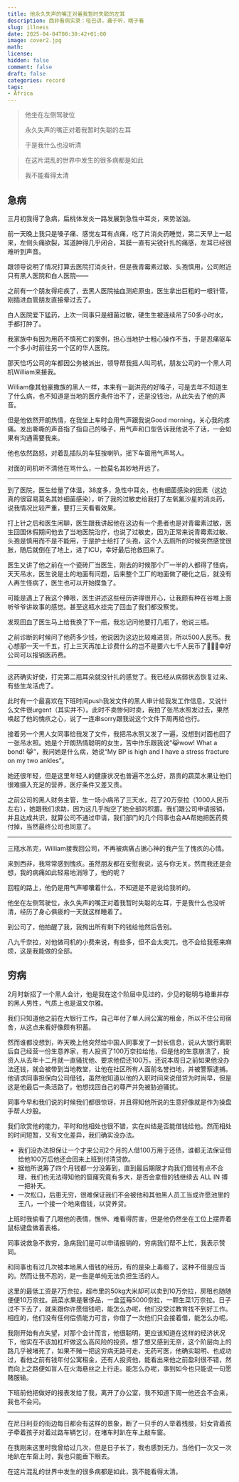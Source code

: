 ```yaml
---
title: 他永久失声的嘴正对着我暂时失聪的左耳
description: 西非看病实录：哑巴讲，聋子听，瞎子看
slug: illness
date: 2025-04-04T00:30:42+01:00
image: cover2.jpg
math: 
license: 
hidden: false
comment: false
draft: false
categories: record
tags:
- Africa
---
```


> 他坐在左侧驾驶位
> 
> 永久失声的嘴正对着我暂时失聪的左耳
> 
> 于是我什么也没听清


> 在这片混乱的世界中发生的很多病都是如此
> 
> 我不能看得太清

## 急病

三月初我得了急病，扁桃体发炎一路发展到急性中耳炎，来势汹汹。

前一天晚上我只是嗓子痛、感觉左耳有点痛，吃了片消炎药睡觉，第二天早上一起来，左侧头痛欲裂，耳道肿得几乎闭合，耳膜一直有尖锐针扎的痛感，左耳已经很难听到声音。

跟领导说明了情况打算去医院打消炎针，但是我青霉素过敏、头孢慎用，公司附近只有黑人医院和白人医院——

之前有一个朋友得疟疾了，去黑人医院抽血测疟原虫，医生拿出巨粗的一根针管，刚插进血管朋友直接晕过去了。

白人医院爱下猛药，上次一同事只是细菌过敏，硬生生被连续吊了50多小时水，手都打肿了。

我家族中有因为用药不慎死亡的案例，担心当地护士粗心操作不当，于是忍痛驱车一个多小时前往另一个区的华人医院。

那天恰巧公司的车都因公务被派出，领导帮我摇人叫司机，朋友公司的一个黑人司机William来接我。

William像其他豪撒族的黑人一样，本来有一副洪亮的好嗓子，可是去年不知道生了什么病，也不知道是当地的医疗条件治不了，还是没钱治，从此失去了他的声音。

但是他依然开朗热情，在我坐上车时会用气声跟我说Good morning，关心我的疼痛。发出嘶嘶的声音指了指自己的嗓子，用气声和口型告诉我他说不了话，一会如果有沟通需要我来。

他也依然路怒，对着乱插队的车狂按喇叭，摇下车窗用气声骂人。

对面的司机听不清他在骂什么，一脸莫名其妙地开远了。

---

到了医院，医生给量了体温，38度多，急性中耳炎，也有细菌感染的因素（这边真的很容易莫名其妙细菌感染），听了我的过敏史给我打了左氧氟沙星的消炎药，说我情况比较严重，要打三天看看效果。

打上针之后和医生闲聊，医生跟我讲起他在这边有一个患者也是对青霉素过敏，医生回国休假期间他去了当地医院治疗，也说了过敏史，因为正常来说青霉素过敏、头孢是慎用而不是不能用，于是护士给打了头孢，这个人去厕所的时候突然感觉很胀，随后就倒在了地上，进了ICU，幸好最后抢救回来了。

医生又讲了他之前在一个瓷砖厂当医生，刚去的时候那个厂一半的人都得了怪病，天天吊水，医生说是土的地面有问题，后来整个工厂的地面做了硬化之后，就没有人再生怪病了，医生也可以开始摸鱼了。

可能是遇上了我这个捧哏，医生讲述这些经历讲得很开心，让我颇有种在谷堆上面听爷爷讲故事的感觉。甚至这瓶水挂完了回血了我们都没察觉。

发现回血了医生马上给我换了下一瓶，我忘记问他要打几瓶了，他说三瓶。

之前诊断的时候问了他药多少钱，他说因为这边比较难进货，所以500人民币。我心想那一天一千五，打上三天再加上诊费什么的岂不是要六七千人民币了💸💸💸幸好公司可以报销医药费。

---

这药确实好使，打完第二瓶耳朵就没针扎的感觉了。我已经从病弱状态恢复过来、有些生龙活虎了。

此时有一个最喜欢在下班时间push我发文件的黑人审计给我发工作信息，又说什么文件很urgent（其实并不）。此时不卖惨何时卖，我拍了张吊水照发过去，果然唤起了他的愧疚之心，说了一连串sorry跟我说这个文件下周再给也行。

接着另一个黑人女同事给我发了文件，我把吊水照又发了一遍，没想到对面也回了一张吊水照。她是个开朗热情聪明的女生，苦中作乐跟我说“😹wow! What a bond! 😹”，我问她是什么病，她说“My BP is high and I have a stress fracture on my two ankles”。

她还很年轻，但是这里年轻人的健康状况也普遍不怎么好，昂贵的蔬菜水果让他们很难摄入充足的营养，医疗条件又差又贵。

之前公司的黑人财务主管，生一场小病吊了三天水，花了20万奈拉（1000人民币左右），她跟我们求助，因为这几乎掏空了她全部的积蓄。我们跟公司申请报销，并且达成共识，就算公司不通过申请，我们部门的几个同事也会AA帮她把医药费付掉，当然最终公司也同意了。

---

三瓶水吊完，William接我回公司，不再被病痛占据心神的我产生了愧疚的心情。

来到西非，我常常感到愧疚。虽然朋友都在安慰我说，这与你无关。然而我还是会想，我的病痛如此轻易地消除了，他的呢？

回程的路上，他仍是用气声嘟囔着什么，不知道是不是说给我听的。

他坐在左侧驾驶位，永久失声的嘴正对着我暂时失聪的左耳，于是我什么也没听清，经历了身心俱疲的一天就这样睡着了。

到公司了，他拍醒了我，我掏出所有剩下的钱给他然后告别。

八九千奈拉，对他做司机的小费来说，有些多，但不会太突兀，也不会给我惹来麻烦，这是我能做的全部。

## 穷病

2月时新招了一个黑人会计，他是我在这个阶层中见过的，少见的聪明与稳重并存的黑人男性，气质上也是温文尔雅。

我们只知道他之前在大银行工作，自己年付了单人间公寓的租金，所以不住公司宿舍，从这点来看好像颇有积蓄。

然而谁都没想到，昨天晚上他突然给中国人同事发了一封长信息，说从大银行离职后自己经营一份生意养家，有人投资了100万奈拉给他，但是他的生意崩溃了，投资人从去年十二月就一直骚扰他、要求他偿还100万。还说本周日之前如果他没办法还钱，就会被带到当地教堂，让他在社区所有人面前名誉扫地，并被警察逮捕。他请求同事担保向公司借钱，虽然他知道以他的入职时间来说借贷为时尚早，但是这是他最后一条活路了。他想找回自己的尊严并免被胁迫骚扰。

同事今早和我们说的时候我们都很惊讶，并且得知他所说的生意好像就是作为操盘手帮人炒股。

我们欣赏他的能力，平时和他相处也很不错，实在纠结是否能借钱给他。然而相处的时间短暂，又有文化差异，我们确实没办法。
- 我们没办法担保让一个才来公司2个月的人借100万用于还债，谁都无法保证借给他100万后他还会回来上班到付清贷款。
- 据他所说筹了四个月钱都一分没筹到，直到最后期限才向我们借钱有点不合理，我们也无法得知他的窟窿究竟有多大，是否会拿借的钱继续去 ALL IN 搏一把补天。
- 一次松口，后患无穷，很难保证我们不会被他和其他黑人员工当成许愿池里的王八，一个接一个地来借钱，以贷养贷。

上班时我偷看了几眼他的表情，憔悴、难看得厉害，但是他仍然坐在工位上摆弄着鼠标键盘做着表格。

同事说救急不救穷，急病我们是可以申请报销的，穷病我们帮不上忙，我表示赞同。

和同事也有过几次被本地黑人借钱的经历，有的是染上毒瘾了，这种不借是应当的。然而让我不忍的，是一些是单纯无法负担生活的人。

这里的最低工资是7万奈拉，超市里的50kg大米却可以卖到10万奈拉，房租也随随便便10万奈拉。蔬菜水果是奢侈品，一盒蓝莓5000奈拉，一颗生菜1万奈拉。日子过不下去了，就来跟你许愿借钱吧，能怎么办呢，他们没受过教育找不到好工作。相应的，他们没有任何偿债能力可言，你借了一次他们只会接着借，能怎么办呢。

我刚开始有点失望，对那个会计而言，他很聪明，更应该知道在这样的经济状况下，他实在不该加杠杆做这么高风险的投资。想了想又感到无奈，这个阶层向上的路几乎被堵死了，如果不赌一把这穷病无路可走、无药可医，他确实聪明、也成功过，看他之前有钱年付公寓租金，还有人投资他，能看出来他之前盈利很不错，然而向上之路便如盲人在火海悬丝之上行走。能怎么办呢，事到如今也只能说一句愿赌服输。

下班前他把做好的报表发给了我，离开了办公室，我不知道下周一他还会不会来，我也不会问。

---

在尼日利亚的街边每日都会有这样的景象，断了一只手的人举着残肢，妇女背着孩子牵着孩子对着过路车辆乞讨，在堵车时趴在车上敲车窗。

在我刚来这里时我曾给过几次，但是日子长了，我也感到无力。当他们一次又一次地趴在车窗上时，我也只能垂下眼去。

在这片混乱的世界中发生的很多病都是如此，我不能看得太清。